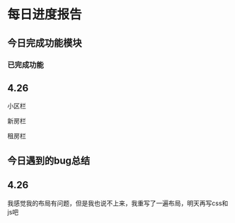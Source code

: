 # 每日进度报告



## 今日完成功能模块



### 已完成功能

## 4.26

小区栏

新房栏

租房栏





## 今日遇到的bug总结



## 4.26

我感觉我的布局有问题，但是我也说不上来，我重写了一遍布局，明天再写css和js吧